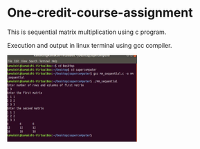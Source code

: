 # One-credit-course-assignment
This is sequential matrix multiplication using c program.
<p>Execution and output in linux terminal using gcc compiler.</p>
<img src="mm_sequential.JPG" width="300" height="200">
